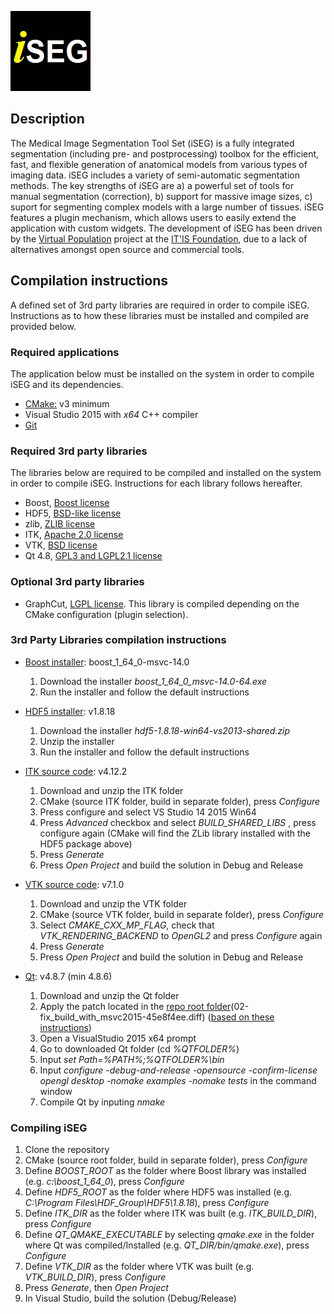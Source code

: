 ![iSEG logo](iSeg/images/isegicon.png)

## Description

The Medical Image Segmentation Tool Set (iSEG) is a fully integrated segmentation (including pre- and postprocessing) toolbox for the efficient, fast, and flexible generation of anatomical models from various types of imaging data. iSEG includes a variety of semi-automatic segmentation methods. The key strengths of iSEG are a) a powerful set of tools for manual segmentation (correction), b) support for massive image sizes, c) suport for segmenting complex models with a large number of tissues. iSEG features a plugin mechanism, which allows users to easily extend the application with custom widgets. The development of iSEG has been driven by the [Virtual Population](https://www.itis.ethz.ch/virtual-population/) project at the [IT'IS Foundation](https://www.itis.ethz.ch/), due to a lack of alternatives amongst open source and commercial tools.

## Compilation instructions

A defined set of 3rd party libraries are required in order to compile iSEG.
Instructions as to how these libraries must be installed and compiled are provided below.

### Required applications

The application below must be installed on the system in order to compile iSEG and its dependencies.

- [CMake:](https://cmake.org/) v3 minimum
- Visual Studio 2015 with *x64* C++ compiler
- [Git](https://git-scm.com/)

### Required 3rd party libraries

The libraries below are required to be compiled and installed on the system in order to compile iSEG. Instructions for each library follows hereafter.

- Boost, [Boost license](http://www.boost.org/users/license.html)
- HDF5, [BSD-like license](https://support.hdfgroup.org/products/licenses.html)
- zlib, [ZLIB license](http://zlib.net/zlib_license.html)
- ITK, [Apache 2.0 license](https://itk.org/ITK/project/licenseversion1.html)
- VTK, [BSD license](https://www.vtk.org/licensing/)
- Qt 4.8, [GPL3 and LGPL2.1 license](https://www1.qt.io/licensing/)

### Optional 3rd party libraries

- GraphCut, [LGPL license](http://cbia.fi.muni.cz/user_dirs/gc_doc/). This library is compiled depending on the CMake configuration (plugin selection).

### 3rd Party Libraries compilation instructions

- [Boost installer](https://dl.bintray.com/boostorg/release/1.64.0/binaries): boost_1_64_0-msvc-14.0

  1. Download the installer _boost_1_64_0_msvc-14.0-64.exe_
  2. Run the installer and follow the default instructions

- [HDF5 installer](https://support.hdfgroup.org/ftp/HDF5/releases/hdf5-1.8/hdf5-1.8.18/bin/windows): v1.8.18

  1. Download the installer _hdf5-1.8.18-win64-vs2013-shared.zip_
  2. Unzip the installer
  3. Run the installer and follow the default instructions

- [ITK source code](https://sourceforge.net/projects/itk/files/itk/4.12/InsightToolkit-4.12.2.tar.gz/download): v4.12.2

  1. Download and unzip the ITK folder
  2. CMake (source ITK folder, build in separate folder), press _Configure_
  3. Press configure and select VS Studio 14 2015 Win64
  4. Press _Advanced_ checkbox and select _BUILD_SHARED_LIBS_ , press configure again (CMake will find the ZLib library installed with the HDF5 package above)
  5. Press _Generate_
  6. Press _Open Project_ and build the solution in Debug and Release

- [VTK source code](https://www.vtk.org/files/release/7.1/VTK-7.1.0.tar.gz): v7.1.0

  1. Download and unzip the VTK folder
  2. CMake (source VTK folder, build in separate folder), press _Configure_
  3. Select _CMAKE_CXX_MP_FLAG_, check that _VTK_RENDERING_BACKEND_ to _OpenGL2_ and press _Configure_ again
  4. Press _Generate_
  5. Press _Open Project_ and build the solution in Debug and Release

- [Qt](https://download.qt.io/official_releases/qt/4.8/4.8.7/qt-everywhere-opensource-src-4.8.7.tar.gz): v4.8.7 (min 4.8.6)

  1. Download and unzip the Qt folder
  2. Apply the patch located in the [repo root folder](Thirdparty/Qt/02-fix_build_with_msvc2015-45e8f4ee.diff)(02-fix_build_with_msvc2015-45e8f4ee.diff) ([based on these instructions](https://stackoverflow.com/questions/32848962/how-to-build-qt-4-8-6-with-visual-studio-2015-without-official-support))
  3. Open a VisualStudio 2015 x64 prompt
  4. Go to downloaded Qt folder (cd _%QTFOLDER%_)
  5. Input _set Path=%PATH%;%QTFOLDER%\bin_
  6. Input _configure -debug-and-release -opensource -confirm-license opengl desktop -nomake examples -nomake tests_ in the command window
  7. Compile Qt by inputing _nmake_

### Compiling iSEG

  1. Clone the repository
  2. CMake (source root folder, build in separate folder), press _Configure_
  3. Define _BOOST_ROOT_ as the folder where Boost library was installed (e.g. _c:\boost_1_64_0_), press _Configure_
  4. Define _HDF5_ROOT_ as the folder where HDF5 was installed (e.g. _C:\Program Files\HDF_Group\HDF5\1.8.18_), press _Configure_
  5. Define _ITK_DIR_ as the folder where ITK was built (e.g. _ITK_BUILD_DIR_), press _Configure_
  6. Define _QT_QMAKE_EXECUTABLE_ by selecting _qmake.exe_ in the folder where Qt was compiled/Installed (e.g. _QT_DIR/bin/qmake.exe_), press _Configure_
  7. Define _VTK_DIR_ as the folder where VTK was built (e.g. _VTK_BUILD_DIR_), press _Configure_
  8. Press _Generate_, then _Open Project_
  9. In Visual Studio, build the solution (Debug/Release)
